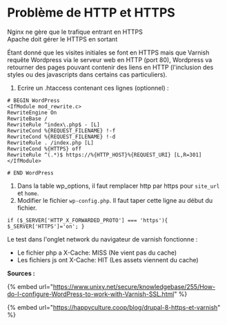 # Problème de HTTP et HTTPS

Nginx ne gère que le trafique entrant en HTTPS  
Apache doit gérer le HTTPS en sortant

Étant donné que les visites initiales se font en HTTPS mais que Varnish requête Wordpress via le serveur web en HTTP \(port 80\), Wordpress va retourner des pages pouvant contenir des liens en HTTP \(l'inclusion des styles ou des javascripts dans certains cas particuliers\).

1. Ecrire un .htaccess contenant ces lignes \(optionnel\) :

```text
# BEGIN WordPress
<IfModule mod_rewrite.c>
RewriteEngine On
RewriteBase /
RewriteRule ^index\.php$ - [L]
RewriteCond %{REQUEST_FILENAME} !-f
RewriteCond %{REQUEST_FILENAME} !-d
RewriteRule . /index.php [L]
RewriteCond %{HTTPS} off
RewriteRule ^(.*)$ https://%{HTTP_HOST}%{REQUEST_URI} [L,R=301]
</IfModule>

# END WordPress
```

1. Dans la table wp\_options, il faut remplacer http par https pour `site_url` et `home`.
2. Modifier le fichier `wp-config.php`. Il faut taper cette ligne au début du fichier.

```text
if ($_SERVER['HTTP_X_FORWARDED_PROTO'] === 'https'){ $_SERVER['HTTPS']='on'; }
```



Le test dans l'onglet network du navigateur de varnish fonctionne :

* Le fichier php a X-Cache: MISS \(Ne vient pas du cache\)
* Les fichiers js ont X-Cache: HIT \(Les assets viennent du cache\)



**Sources :**

{% embed url="https://www.unixy.net/secure/knowledgebase/255/How-do-I-configure-WordPress-to-work-with-Varnish-SSL.html" %}

{% embed url="https://happyculture.coop/blog/drupal-8-https-et-varnish" %}




